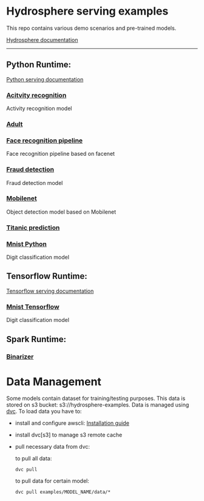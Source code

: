 # Hydrosphere serving examples
This repo contains various demo scenarios and pre-trained models.

[Hydrosphere documentation]( https://hydrosphere.io/serving-docs/latest/index.html)

---------

## Python Runtime: 
[Python serving documentation](https://hydrosphere.io/serving-docs/latest/tutorials/python.html)
###  [Acitvity recognition](examples/activity_recognition)
   Activity recognition model
   
### [Adult](examples/adult)

### [Face recognition pipeline](examples/face_recognition)
   Face recognition pipeline based on facenet
   
### [Fraud detection](examples/fraud_detection)
   Fraud detection model
   
### [Mobilenet](examples/mobilenet)
   Object detection model based on Mobilenet
   
### [Titanic prediction](examples/titanic_xgboost)

### [Mnist Python](examples/mnist_py)
   Digit classification model


## Tensorflow Runtime:
[Tensorflow serving documentation](https://hydrosphere.io/serving-docs/latest/tutorials/tensorflow.html)
### [Mnist Tensorflow](examples/mnist_tf)
   Digit classification model
   
## Spark Runtime:
### [Binarizer](examples/binarizer)

# Data Management
Some models contain dataset for training/testing purposes. This data is stored on s3 bucket: s3://hydrosphere-examples. 
Data is managed using [dvc](https://github.com/iterative/dvc). To load data you have to:
 - install and configure  awscli: [Installation guide](https://docs.aws.amazon.com/cli/latest/userguide/cli-chap-install.html)
 - install dvc[s3] to manage s3 remote cache
 - pull necessary data from dvc:
 
    to pull all data:
     ```commandline
    dvc pull
    ```
    
     to pull data for certain model:
     ```commandline
    dvc pull examples/MODEL_NAME/data/*
    ```
 